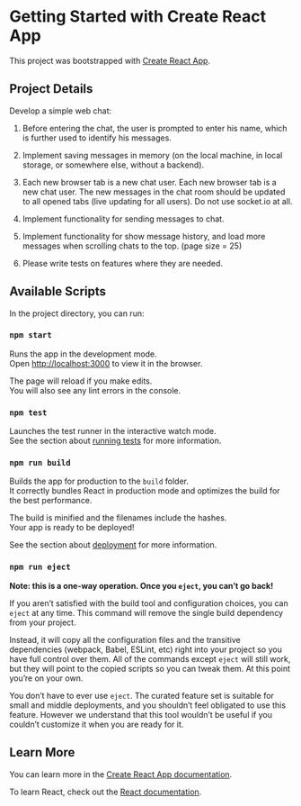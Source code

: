 # Getting Started with Create React App

This project was bootstrapped with [Create React App](https://github.com/facebook/create-react-app).



## Project Details

Develop a simple web chat:

1. Before entering the chat, the user is prompted to enter his name, which is further used to identify his messages.

2. Implement saving messages in memory (on the local machine, in local storage, or somewhere else, without a backend).

3. Each new browser tab is a new chat user. Each new browser tab is a new chat user. The new messages in the chat room should be updated to all opened tabs (live updating for all users). Do not use socket.io at all.

4. Implement functionality for sending messages to chat.

5. Implement functionality for show message history, and load more messages when scrolling chats to the top. (page size = 25)

6. Please write tests on features where they are needed.
## Available Scripts



In the project directory, you can run:

### `npm start`

Runs the app in the development mode.\
Open [http://localhost:3000](http://localhost:3000) to view it in the browser.

The page will reload if you make edits.\
You will also see any lint errors in the console.

### `npm test`

Launches the test runner in the interactive watch mode.\
See the section about [running tests](https://facebook.github.io/create-react-app/docs/running-tests) for more information.

### `npm run build`

Builds the app for production to the `build` folder.\
It correctly bundles React in production mode and optimizes the build for the best performance.

The build is minified and the filenames include the hashes.\
Your app is ready to be deployed!

See the section about [deployment](https://facebook.github.io/create-react-app/docs/deployment) for more information.

### `npm run eject`

**Note: this is a one-way operation. Once you `eject`, you can’t go back!**

If you aren’t satisfied with the build tool and configuration choices, you can `eject` at any time. This command will remove the single build dependency from your project.

Instead, it will copy all the configuration files and the transitive dependencies (webpack, Babel, ESLint, etc) right into your project so you have full control over them. All of the commands except `eject` will still work, but they will point to the copied scripts so you can tweak them. At this point you’re on your own.

You don’t have to ever use `eject`. The curated feature set is suitable for small and middle deployments, and you shouldn’t feel obligated to use this feature. However we understand that this tool wouldn’t be useful if you couldn’t customize it when you are ready for it.

## Learn More

You can learn more in the [Create React App documentation](https://facebook.github.io/create-react-app/docs/getting-started).

To learn React, check out the [React documentation](https://reactjs.org/).
